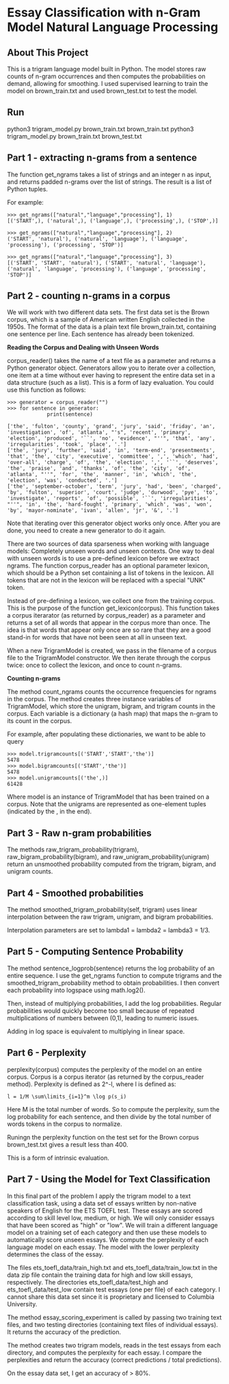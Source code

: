 # Essay Classification with n-Gram Model Natural Language Processing

## About This Project
This is a trigram language model built in Python. The model stores raw counts of n-gram occurrences and then computes the probabilities on demand, allowing for smoothing. I used supervised learning to train the model on brown_train.txt and used brown_test.txt to test the model.

## Run

python3 trigram_model.py brown_train.txt brown_train.txt
python3 trigram_model.py brown_train.txt brown_test.txt

## Part 1 - extracting n-grams from a sentence

The function get_ngrams takes a list of strings and an integer n as input, and returns padded n-grams over the list of strings. The result is a list of Python tuples. 

For example: 

```
>>> get_ngrams(["natural","language","processing"], 1)
[('START',), ('natural',), ('language',), ('processing',), ('STOP',)]

>>> get_ngrams(["natural","language","processing"], 2)
('START', 'natural'), ('natural', 'language'), ('language', 'processing'), ('processing', 'STOP')]

>>> get_ngrams(["natural","language","processing"], 3)
[('START', 'START', 'natural'), ('START', 'natural', 'language'), ('natural', 'language', 'processing'), ('language', 'processing', 'STOP')]
```

## Part 2 - counting n-grams in a corpus

We will work with two different data sets. The first data set is the Brown corpus, which is a sample of American written English collected in the 1950s. The format of the data is a plain text file brown_train.txt, containing one sentence per line. Each sentence has already been tokenized.

**Reading the Corpus and Dealing with Unseen Words**

corpus_reader() takes the name of a text file as a parameter and returns a Python generator object. Generators allow you to iterate over a collection, one item at a time without ever having to represent the entire data set in a data structure (such as a list). This is a form of lazy evaluation. You could use this function as follows: 

```
>>> generator = corpus_reader("")
>>> for sentence in generator:
             print(sentence)

['the', 'fulton', 'county', 'grand', 'jury', 'said', 'friday', 'an', 'investigation', 'of', 'atlanta', "'s", 'recent', 'primary', 'election', 'produced', '``', 'no', 'evidence', "''", 'that', 'any', 'irregularities', 'took', 'place', '.']
['the', 'jury', 'further', 'said', 'in', 'term-end', 'presentments', 'that', 'the', 'city', 'executive', 'committee', ',', 'which', 'had', 'over-all', 'charge', 'of', 'the', 'election', ',', '``', 'deserves', 'the', 'praise', 'and', 'thanks', 'of', 'the', 'city', 'of', 'atlanta', "''", 'for', 'the', 'manner', 'in', 'which', 'the', 'election', 'was', 'conducted', '.']
['the', 'september-october', 'term', 'jury', 'had', 'been', 'charged', 'by', 'fulton', 'superior', 'court', 'judge', 'durwood', 'pye', 'to', 'investigate', 'reports', 'of', 'possible', '``', 'irregularities', "''", 'in', 'the', 'hard-fought', 'primary', 'which', 'was', 'won', 'by', 'mayor-nominate', 'ivan', 'allen', 'jr', '&', '.']
```

Note that iterating over this generator object works only once. After you are done, you need to create a new generator to do it again. 

There are two sources of data sparseness when working with language models: Completely unseen words and unseen contexts. One way to deal with unseen words is to use a pre-defined lexicon before we extract ngrams. The function corpus_reader has an optional parameter lexicon, which should be a Python set containing a list of tokens in the lexicon. All tokens that are not in the lexicon will be replaced with a special "UNK" token.

Instead of pre-defining a lexicon, we collect one from the training corpus. This is the purpose of the function get_lexicon(corpus). This function takes a corpus iterarator (as returned by corpus_reader) as a parameter and returns a set of all words that appear in the corpus more than once. The idea is that words that appear only once are so rare that they are a good stand-in for words that have not been seen at all in unseen text.

When a new TrigramModel is created, we pass in the filename of a corpus file to the TrigramModel constructor. We then iterate through the corpus twice: once to collect the lexicon, and once to count n-grams.

**Counting n-grams**

The method count_ngrams counts the occurrence frequencies for ngrams in the corpus. The method creates three instance variables of TrigramModel, which store the unigram, bigram, and trigram counts in the corpus. Each variable is a dictionary (a hash map) that maps the n-gram to its count in the corpus.

For example, after populating these dictionaries, we want to be able to query

```
>>> model.trigramcounts[('START','START','the')]
5478
>>> model.bigramcounts[('START','the')]
5478
>>> model.unigramcounts[('the',)]
61428
```

Where model is an instance of TrigramModel that has been trained on a corpus. Note that the unigrams are represented as one-element tuples (indicated by the , in the end). 

## Part 3 - Raw n-gram probabilities

The methods raw_trigram_probability(trigram), raw_bigram_probability(bigram), and 
raw_unigram_probability(unigram) return an unsmoothed probability computed from the trigram, bigram, and unigram counts.

## Part 4 - Smoothed probabilities

The method smoothed_trigram_probability(self, trigram) uses linear interpolation between the raw trigram, unigram, and bigram probabilities. 

Interpolation parameters are set to lambda1 = lambda2 = lambda3 = 1/3.

## Part 5 - Computing Sentence Probability

The method sentence_logprob(sentence) returns the log probability of an entire sequence. I use the get_ngrams function to compute trigrams and the smoothed_trigram_probability method to obtain probabilities. I then convert each probability into logspace using math.log2().

Then, instead of multiplying probabilities, I add the log probabilities. Regular probabilities would quickly become too small because of repeated multiplications of numbers between (0,1), leading to numeric issues.

Adding in log space is equivalent to multiplying in linear space.

## Part 6 - Perplexity

perplexity(corpus) computes the perplexity of the model on an entire corpus. 
Corpus is a corpus iterator (as returned by the corpus_reader method). 
Perplexity is defined as 2^-l, where l is defined as: 

```
l = 1/M \sum\limits_{i=1}^m \log p(s_i)
```

Here M is the total number of words. So to compute the perplexity, sum the log probability for each sentence, and then divide by the total number of words tokens in the corpus to normalize.

Runingn the perplexity function on the test set for the Brown corpus brown_test.txt gives a result less than 400.

This is a form of intrinsic evaluation.

## Part 7 - Using the Model for Text Classification

In this final part of the problem I apply the trigram model to a text classification task, using a data set of essays written by non-native speakers of English for the ETS TOEFL test. These essays are scored according to skill level low, medium, or high. We will only consider essays that have been scored as "high" or "low". We will train a different language model on a training set of each category and then use these models to automatically score unseen essays. We compute the perplexity of each language model on each essay. The model with the lower perplexity determines the class of the essay. 

The files ets_toefl_data/train_high.txt and ets_toefl_data/train_low.txt in the data zip file contain the training data for high and low skill essays, respectively. The directories ets_toefl_data/test_high and ets_toefl_data/test_low contain test essays (one per file) of each category. I cannot share this data set since it is proprietary and licensed to Columbia University.

The method essay_scoring_experiment is called by passing two training text files, and two testing directories (containing text files of individual essays). It returns the accuracy of the prediction.

The method creates two trigram models, reads in the test essays from each directory, and computes the perplexity for each essay. I compare the perplexities and return the accuracy (correct predictions / total predictions). 

On the essay data set, I get an accuracy of > 80%.